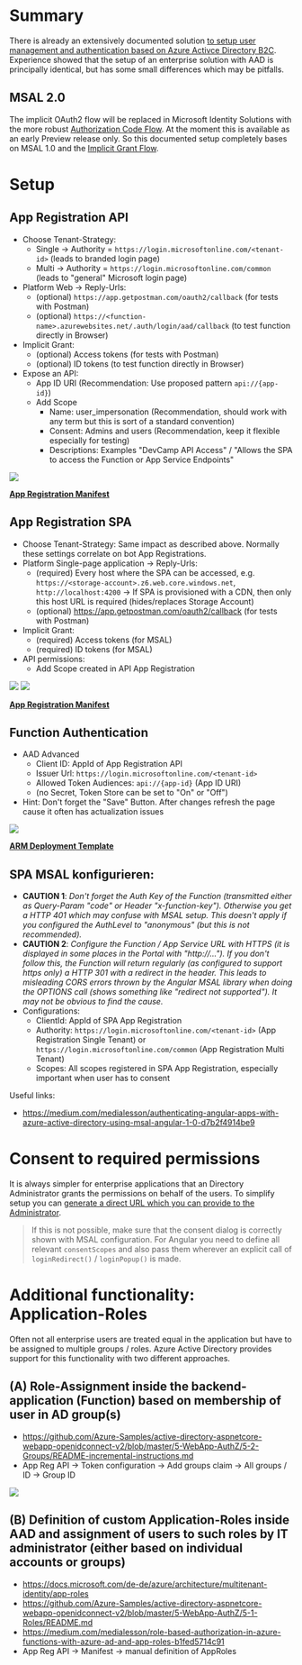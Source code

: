 # Summary
There is already an extensively documented solution [to setup user management and authentication based on Azure Activce Directory B2C](../D04-AAD-B2C-multi-tenancy/Readme.md). Experience showed that the setup of an enterprise solution with AAD is principally identical, but has some small differences which may be pitfalls.

## MSAL 2.0
The implicit OAuth2 flow will be replaced in Microsoft Identity Solutions with the more robust [Authorization Code Flow](https://docs.microsoft.com/en-us/azure/active-directory/develop/msal-authentication-flows#authorization-code). At the moment this is available as an early Preview release only. So this documented setup completely bases on MSAL 1.0 and the [Implicit Grant Flow](https://docs.microsoft.com/en-us/azure/active-directory/develop/msal-authentication-flows#implicit-grant).

# Setup
## App Registration API
- Choose Tenant-Strategy:
  - Single -> Authority = `https://login.microsoftonline.com/<tenant-id>` (leads to branded login page)
  - Multi -> Authority = `https://login.microsoftonline.com/common` (leads to "general" Microsoft login page)
- Platform Web -> Reply-Urls:
  - (optional) `https://app.getpostman.com/oauth2/callback` (for tests with Postman)
  - (optional) `https://<function-name>.azurewebsites.net/.auth/login/aad/callback` (to test function directly in Browser)
- Implicit Grant:
  - (optional) Access tokens (for tests with Postman)
  - (optional) ID tokens (to test function directly in Browser)
- Expose an API:
  - App ID URI (Recommendation: Use proposed pattern `api://{app-id}`)
  - Add Scope
	- Name: user_impersonation (Recommendation, should work with any term but this is sort of a standard convention)
	- Consent: Admins and users (Recommendation, keep it flexible especially for testing)
	- Descriptions: Examples "DevCamp API Access" / "Allows the SPA to access the Function or App Service Endpoints"

![](./AppRegistrationApi.png)

[**App Registration Manifest**](./Source/AppRegistrationApi.json)

## App Registration SPA
- Choose Tenant-Strategy: Same impact as described above. Normally these settings correlate on bot App Registrations.
- Platform Single-page application -> Reply-Urls:
  - (required) Every host where the SPA can be accessed, e.g. `https://<storage-account>.z6.web.core.windows.net`, `http://localhost:4200` -> If SPA is provisioned with a CDN, then only this host URL is required (hides/replaces Storage Account)
  - (optional) https://app.getpostman.com/oauth2/callback (for tests with Postman)
- Implicit Grant:
  - (required) Access tokens (for MSAL)
  - (required) ID tokens (for MSAL)
- API permissions:
  - Add Scope created in API App Registration
  
![](./AppRegistrationSpa-Auth.png)
![](./AppRegistrationSpa-Permissions.png)

[**App Registration Manifest**](./Source/AppRegistrationSpa.json)
  
## Function Authentication
- AAD Advanced
  - Client ID: AppId of App Registration API
  - Issuer Url: `https://login.microsoftonline.com/<tenant-id>`
  - Allowed Token Audiences: `api://{app-id}` (App ID URI)
  - (no Secret, Token Store can be set to "On" or "Off")
- Hint: Don't forget the "Save" Button. After changes refresh the page cause it often has actualization issues

![](./ApiFunctionAuthConfig.png)

[**ARM Deployment Template**](./Source/ApiFunctionAuthConfig-azuredeploy.json)

## SPA MSAL konfigurieren:
- **CAUTION 1**: _Don't forget the Auth Key of the Function (transmitted either as Query-Param "code" or Header "x-function-key"). Otherwise you get a HTTP 401 which may confuse with MSAL setup. This doesn't apply if you configured the AuthLevel to "anonymous" (but this is not recommended)._
- **CAUTION 2**: _Configure the Function / App Service URL with *HTTPS* (it is displayed in some places in the Portal with "http://..."). If you don't follow this, the Function will return regularly (as configured to support https only) a HTTP 301 with a redirect in the header. This leads to misleading CORS errors thrown by the Angular MSAL library when doing the OPTIONS call (shows something like "redirect not supported"). It may not be obvious to find the cause._
- Configurations:
  - ClientId: AppId of SPA App Registration
  - Authority: `https://login.microsoftonline.com/<tenant-id>` (App Registration Single Tenant) or `https://login.microsoftonline.com/common` (App Registration Multi Tenant)
  - Scopes: All scopes registered in SPA App Registration, especially important when user has to consent
  
Useful links:
* https://medium.com/medialesson/authenticating-angular-apps-with-azure-active-directory-using-msal-angular-1-0-d7b2f4914be9

# Consent to required permissions
It is always simpler for enterprise applications that an Directory Administrator grants the permissions on behalf of the users. To simplify setup you can [generate a direct URL which you can provide to the Administrator](https://docs.microsoft.com/en-us/azure/active-directory/manage-apps/grant-admin-consent#construct-the-url-for-granting-tenant-wide-admin-consent).

> If this is not possible, make sure that the consent dialog is correctly shown with MSAL configuration. For Angular you need to define all relevant `consentScopes` and also pass them wherever an explicit call of `loginRedirect()` / `loginPopup()` is made.

# Additional functionality: Application-Roles
Often not all enterprise users are treated equal in the application but have to be assigned to multiple groups / roles. Azure Active Directory provides support for this functionality with two different approaches.

## (A) Role-Assignment inside the backend-application (Function) based on membership of user in AD group(s)
- https://github.com/Azure-Samples/active-directory-aspnetcore-webapp-openidconnect-v2/blob/master/5-WebApp-AuthZ/5-2-Groups/README-incremental-instructions.md
- App Reg API -> Token configuration -> Add groups claim -> All groups / ID -> Group ID

![](./GroupClaims.png)

## (B) Definition of custom Application-Roles inside AAD and assignment of users to such roles by IT administrator (either based on individual accounts or groups)
- https://docs.microsoft.com/de-de/azure/architecture/multitenant-identity/app-roles
- https://github.com/Azure-Samples/active-directory-aspnetcore-webapp-openidconnect-v2/blob/master/5-WebApp-AuthZ/5-1-Roles/README.md
- https://medium.com/medialesson/role-based-authorization-in-azure-functions-with-azure-ad-and-app-roles-b1fed5714c91
- App Reg API -> Manifest -> manual definition of AppRoles
